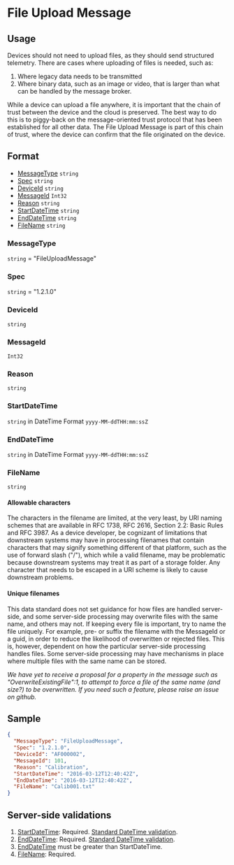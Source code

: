 # File Upload Message
## Usage
Devices should not need to upload files, as they should send structured telemetry. There are cases where uploading of files is needed, such as:
1.	Where legacy data needs to be transmitted
2.	Where binary data, such as an image or video, that is larger than what can be handled by the message broker.

While a device can upload a file anywhere, it is important that the chain of trust between the device and the cloud is preserved. The best way to do this is to piggy-back on the message-oriented trust protocol that has been established for all other data. The File Upload Message is part of this chain of trust, where the device can confirm that the file originated on the device.

## Format
* [MessageType](#messagetype) ```string```
* [Spec](#spec) ```string```
* [DeviceId](#deviceid) ```string```
* [MessageId](#messageid) ```Int32```
* [Reason](#reason) ```string```
* [StartDateTime](#startdatetime) ```string```
* [EndDateTime](#enddatetime) ```string```
* [FileName](#filename) ```string```

### MessageType
```string``` = "FileUploadMessage"
### Spec
```string``` = "1.2.1.0"
### DeviceId
```string``` 
### MessageId
```Int32```
### Reason
```string```
### StartDateTime
```string``` in DateTime Format ```yyyy-MM-ddTHH:mm:ssZ```
### EndDateTime
```string``` in DateTime Format ```yyyy-MM-ddTHH:mm:ssZ```
### FileName
```string```

#### Allowable characters
The characters in the filename are limited, at the very least, by URI naming schemes that are available in RFC 1738, RFC 2616, Section 2.2: Basic Rules and RFC 3987. As a device developer, be cognizant of limitations that downstream systems may have in processing filenames that contain characters that may signify something different of that platform, such as the use of forward slash ("/"), which while a valid filename, may be problematic because downstream systems may treat it as part of a storage folder. Any character that needs to be escaped in a URI scheme is likely to cause downstream problems.

#### Unique filenames
This data standard does not set guidance for how files are handled server-side, and some server-side processing may overwrite files with the same name, and others may not. If keeping every file is important, try to name the file uniquely. For example, pre- or suffix the filename with the MessageId or a guid, in order to reduce the likelihood of overwritten or rejected files. This is, however, dependent on how the particular server-side processing handles files. Some server-side processing may have mechanisms in place where multiple files with the same name can be stored.

_We have yet to receive a proposal for a property in the message such as "OverwriteExistingFile":1, to attempt to force a file of the same name (and size?) to be overwritten. If you need such a feature, please raise an issue on github._

## Sample
```JSON
{
  "MessageType": "FileUploadMessage",
  "Spec": "1.2.1.0",
  "DeviceId": "AF000002",
  "MessageId": 101,
  "Reason": "Calibration",
  "StartDateTime": "2016-03-12T12:40:42Z",
  "EndDateTime": "2016-03-12T12:40:42Z",
  "FileName": "Calib001.txt"
}
```

## Server-side validations
1.	[StartDateTime](#startdatetime): Required. [Standard DateTime validation](../00-UsageNotes/DateTime-Formatting.md#standardddateTimevalidation).
2.	[EndDateTime](#enddatetime): Required. [Standard DateTime validation](../00-UsageNotes/DateTime-Formatting.md#standardddateTimevalidation).
3.	[EndDateTime](#enddatetime) must be greater than StartDateTime.
4.	[FileName](#filename): Required.
